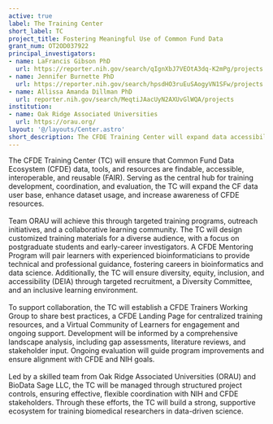 ```yaml
---
active: true
label: The Training Center
short_label: TC
project_title: Fostering Meaningful Use of Common Fund Data
grant_num: OT2OD037922
principal_investigators:
- name: LaFrancis Gibson PhD
  url: https://reporter.nih.gov/search/qIgnXbJ7VEOtA3dq-K2mPg/projects
- name: Jennifer Burnette PhD
  url: https://reporter.nih.gov/search/hpsdHO3ruEuSAogyVN1SFw/projects
- name: Allissa Amanda Dillman PhD
  url: reporter.nih.gov/search/MeqtiJAacUyN2AXUvGlWQA/projects
institution:
- name: Oak Ridge Associated Universities
  url: https://orau.org/
layout: '@/layouts/Center.astro'
short_description: The CFDE Training Center will expand data accessibility by providing tailored training, mentoring, and outreach, fostering a diverse learning community to enhance biomedical research and data use.
---
```

The CFDE Training Center (TC) will ensure that Common Fund Data Ecosystem (CFDE) data, tools, and resources are findable, accessible, interoperable, and reusable (FAIR). Serving as the central hub for training development, coordination, and evaluation, the TC will expand the CF data user base, enhance dataset usage, and increase awareness of CFDE resources.<br/><br/>Team ORAU will achieve this through targeted training programs, outreach initiatives, and a collaborative learning community. The TC will design customized training materials for a diverse audience, with a focus on postgraduate students and early-career investigators. A CFDE Mentoring Program will pair learners with experienced bioinformaticians to provide technical and professional guidance, fostering careers in bioinformatics and data science. Additionally, the TC will ensure diversity, equity, inclusion, and accessibility (DEIA) through targeted recruitment, a Diversity Committee, and an inclusive learning environment.<br/><br/>To support collaboration, the TC will establish a CFDE Trainers Working Group to share best practices, a CFDE Landing Page for centralized training resources, and a Virtual Community of Learners for engagement and ongoing support. Development will be informed by a comprehensive landscape analysis, including gap assessments, literature reviews, and stakeholder input. Ongoing evaluation will guide program improvements and ensure alignment with CFDE and NIH goals.<br/><br/>Led by a skilled team from Oak Ridge Associated Universities (ORAU) and BioData Sage LLC, the TC will be managed through structured project controls, ensuring effective, flexible coordination with NIH and CFDE stakeholders. Through these efforts, the TC will build a strong, supportive ecosystem for training biomedical researchers in data-driven science.